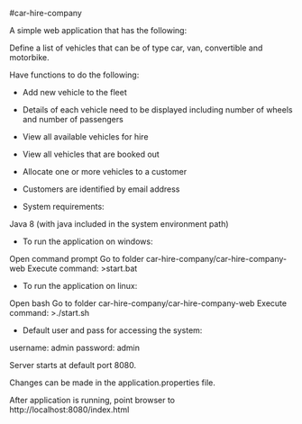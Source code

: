 #car-hire-company

A simple web application that has the following:

Define a list of vehicles that can be of type car, van, convertible and motorbike.

Have functions to do the following:

- Add new vehicle to the fleet
- Details of each vehicle need to be displayed including number of wheels and number of
passengers
- View all available vehicles for hire
- View all vehicles that are booked out
- Allocate one or more vehicles to a customer
- Customers are identified by email address

- System requirements:

Java 8 (with java included in the system environment path)

- To run the application on windows: 

Open command prompt
Go to folder car-hire-company/car-hire-company-web
Execute command: >start.bat

- To run the application on linux:

Open bash
Go to folder car-hire-company/car-hire-company-web
Execute command: >./start.sh

- Default user and pass for accessing the system:

username: admin
password: admin

Server starts at default port 8080.

Changes can be made in the application.properties file.

After application is running, point browser to http://localhost:8080/index.html